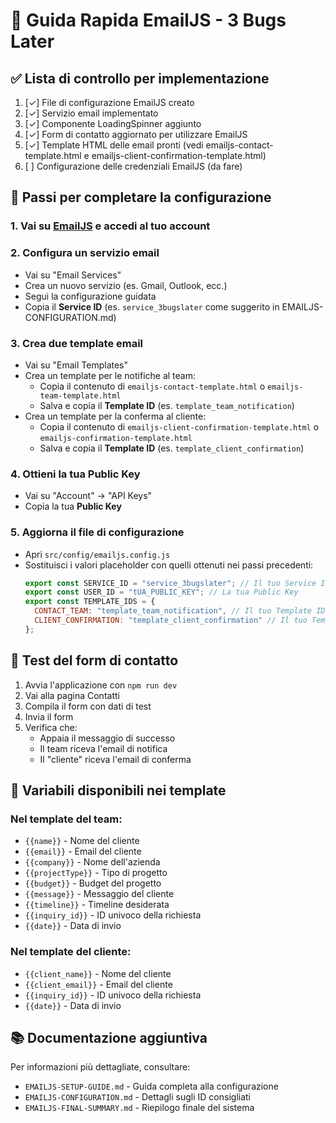 # 🚀 Guida Rapida EmailJS - 3 Bugs Later

## ✅ Lista di controllo per implementazione

1. [✓] File di configurazione EmailJS creato
2. [✓] Servizio email implementato
3. [✓] Componente LoadingSpinner aggiunto
4. [✓] Form di contatto aggiornato per utilizzare EmailJS
5. [✓] Template HTML delle email pronti (vedi emailjs-contact-template.html e emailjs-client-confirmation-template.html)
6. [ ] Configurazione delle credenziali EmailJS (da fare)

## 🔧 Passi per completare la configurazione

### 1. Vai su [EmailJS](https://www.emailjs.com/) e accedi al tuo account

### 2. Configura un servizio email
- Vai su "Email Services"
- Crea un nuovo servizio (es. Gmail, Outlook, ecc.)
- Segui la configurazione guidata
- Copia il **Service ID** (es. `service_3bugslater` come suggerito in EMAILJS-CONFIGURATION.md)

### 3. Crea due template email
- Vai su "Email Templates"
- Crea un template per le notifiche al team:
  - Copia il contenuto di `emailjs-contact-template.html` o `emailjs-team-template.html`
  - Salva e copia il **Template ID** (es. `template_team_notification`)
- Crea un template per la conferma al cliente:
  - Copia il contenuto di `emailjs-client-confirmation-template.html` o `emailjs-confirmation-template.html`
  - Salva e copia il **Template ID** (es. `template_client_confirmation`)

### 4. Ottieni la tua Public Key
- Vai su "Account" → "API Keys"
- Copia la tua **Public Key**

### 5. Aggiorna il file di configurazione
- Apri `src/config/emailjs.config.js`
- Sostituisci i valori placeholder con quelli ottenuti nei passi precedenti:
  ```javascript
  export const SERVICE_ID = "service_3bugslater"; // Il tuo Service ID
  export const USER_ID = "tUA_PUBLIC_KEY"; // La tua Public Key
  export const TEMPLATE_IDS = {
    CONTACT_TEAM: "template_team_notification", // Il tuo Template ID per il team
    CLIENT_CONFIRMATION: "template_client_confirmation" // Il tuo Template ID per la conferma
  };
  ```

## 🧪 Test del form di contatto

1. Avvia l'applicazione con `npm run dev`
2. Vai alla pagina Contatti
3. Compila il form con dati di test
4. Invia il form
5. Verifica che:
   - Appaia il messaggio di successo
   - Il team riceva l'email di notifica
   - Il "cliente" riceva l'email di conferma

## 🔄 Variabili disponibili nei template

### Nel template del team:
- `{{name}}` - Nome del cliente
- `{{email}}` - Email del cliente
- `{{company}}` - Nome dell'azienda
- `{{projectType}}` - Tipo di progetto
- `{{budget}}` - Budget del progetto
- `{{message}}` - Messaggio del cliente
- `{{timeline}}` - Timeline desiderata
- `{{inquiry_id}}` - ID univoco della richiesta
- `{{date}}` - Data di invio

### Nel template del cliente:
- `{{client_name}}` - Nome del cliente
- `{{client_email}}` - Email del cliente
- `{{inquiry_id}}` - ID univoco della richiesta
- `{{date}}` - Data di invio

## 📚 Documentazione aggiuntiva

Per informazioni più dettagliate, consultare:
- `EMAILJS-SETUP-GUIDE.md` - Guida completa alla configurazione
- `EMAILJS-CONFIGURATION.md` - Dettagli sugli ID consigliati
- `EMAILJS-FINAL-SUMMARY.md` - Riepilogo finale del sistema
